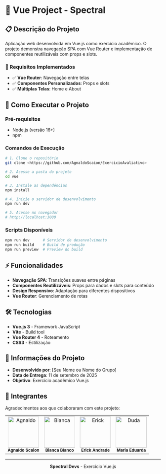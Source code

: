 # 🌟 Vue Project - Spectral

## 📋 Descrição do Projeto

Aplicação web desenvolvida em Vue.js como exercício acadêmico. O projeto demonstra navegação SPA com Vue Router e implementação de componentes reutilizáveis com props e slots.

### 🎯 Requisitos Implementados
- ✅ **Vue Router**: Navegação entre telas
- ✅ **Componentes Personalizados**: Props e slots
- ✅ **Múltiplas Telas**: Home e About

## 🚀 Como Executar o Projeto

### Pré-requisitos
- Node.js (versão 16+)
- npm

### Comandos de Execução

```bash
# 1. Clone o repositório
git clone <https://github.com/AgnaldoScaion/ExercicioAvaliativo>

# 2. Acesse a pasta do projeto
cd vue

# 3. Instale as dependências
npm install

# 4. Inicie o servidor de desenvolvimento
npm run dev

# 5. Acesse no navegador
# http://localhost:3000
```

### Scripts Disponíveis

```bash
npm run dev      # Servidor de desenvolvimento
npm run build    # Build de produção
npm run preview  # Preview do build
```

## ⚡ Funcionalidades

- **Navegação SPA**: Transições suaves entre páginas
- **Componentes Reutilizáveis**: Props para dados e slots para conteúdo
- **Design Responsivo**: Adaptação para diferentes dispositivos
- **Vue Router**: Gerenciamento de rotas

## 🛠️ Tecnologias

- **Vue.js 3** - Framework JavaScript
- **Vite** - Build tool
- **Vue Router 4** - Roteamento
- **CSS3** - Estilização

## 📅 Informações do Projeto

- **Desenvolvido por**: [Seu Nome ou Nome do Grupo]
- **Data de Entrega**: 11 de setembro de 2025
- **Objetivo**: Exercício acadêmico Vue.js

## 🤝 Integrantes

Agradecimentos aos que colaboraram com este projeto:

<table>
  <tr>
    <td align="center">
      <img src="https://avatars.githubusercontent.com/u/184535711?v=4" width="100px;" alt="Agnaldo"/><br>
      <sub><b>Agnaldo Scaion</b></sub>
    </td>
    <td align="center">
      <img src="https://avatars.githubusercontent.com/u/173831145?v=4" width="100px;" alt="Bianca"/><br>
      <sub><b>Bianca Blanco</b></sub>
    </td>
    <td align="center">
      <img src="https://avatars.githubusercontent.com/u/184536272?v=4" width="100px;" alt="Erick"/><br>
      <sub><b>Erick Andrade</b></sub>
    </td>
    <td align="center">
      <img src="https://avatars.githubusercontent.com/u/173831469?v=4" width="100px;" alt="Duda"/><br>
      <sub><b>Maria Eduarda</b></sub>
    </td>
  </tr>
</table>

---
<div align="center">
  <p><strong>Spectral Devs</strong> - Exercício Vue.js</p>
</div>
